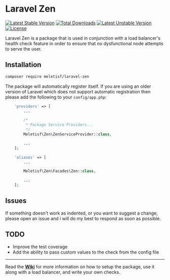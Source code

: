 # Laravel Zen

[![Latest Stable Version](https://poser.pugx.org/meletisf/laravel-zen/v)](//packagist.org/packages/meletisf/laravel-zen) [![Total Downloads](https://poser.pugx.org/meletisf/laravel-zen/downloads)](//packagist.org/packages/meletisf/laravel-zen) [![Latest Unstable Version](https://poser.pugx.org/meletisf/laravel-zen/v/unstable)](//packagist.org/packages/meletisf/laravel-zen) [![License](https://poser.pugx.org/phpunit/phpunit/license)](//packagist.org/packages/meletisf/laravel-zen)

Laravel Zen is a package that is used in conjunction with a load balancer's 
health check feature in order to ensure that no dysfunctional node attempts to serve
the user.

## Installation

```bash
composer require meletisf/laravel-zen
```

The package will automatically register itself. If you are using an older version of Laravel
which does not support automatic registration then please add the following to your `config/app.php`:

```php
    'providers' => [
        ...

        /*
         * Package Service Providers...
         */
        Meletisf\Zen\ZenServiceProvider::class,

        ...
    ];

    'aliases' => [
        ...

        Meletisf\Zen\Facades\Zen::class,

        ...
    ];
```

## Issues

If something doesn't work as indented, or you want to suggest a change, please open an issue and i will do my best to respond as soon as possible.

## TODO

+ Improve the test coverage
+ Add the ability to pass custom values to the check from the config file

---

Read the **[Wiki](https://github.com/meletisf/laravel-zen/wiki)** for more information on how to setup the package, use it along with a load balancer, and write your own checks.
